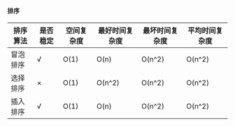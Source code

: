 #### 排序

| 排序算法 | 是否稳定 | 空间复杂度 | 最好时间复杂度 | 最坏时间复杂度 | 平均时间复杂度 |
| -------- | -------- | ---------- | -------------- | -------------- | -------------- |
| 冒泡排序 | √        | O(1)       | O(n)           | O(n^2)         | O(n^2)         |
| 选择排序 | ×        | O(1)       | O(n^2)         | O(n^2)         | O(n^2)         |
| 插入排序 | √        | O(1)       | O(n)           | O(n^2)         | O(n^2)         |


